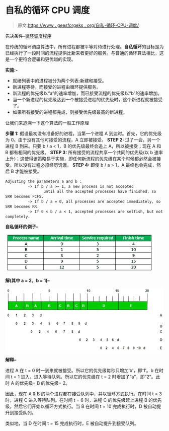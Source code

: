 # 自私的循环 CPU 调度

> 原文:[https://www . geesforgeks . org/自私-循环-CPU-调度/](https://www.geeksforgeeks.org/selfish-round-robin-cpu-scheduling/)

先决条件–[循环调度程序](https://www.geeksforgeeks.org/program-round-robin-scheduling-set-1/)

在传统的循环调度算法中，所有进程都被平等对待进行处理。**自私循环**的目标是为已经执行了一段时间的流程提供比新来者更好的服务。与普通的循环算法相比，这是一个更符合逻辑和更优越的实现。

**实施:-**

*   就绪列表中的进程被分为两个列表:新建和接受。
*   新进程等待，而接受的进程由循环提供服务。
*   新流程的优先级以“a”的速率增加，而已接受流程的优先级以“b”的速率增加。
*   当一个新进程的优先级达到一个被接受进程的优先级时，这个新进程就被接受了。
*   如果所有接受的进程都完成，则接受优先级最高的新进程。

让我们来追溯一下这个算法的一般工作原理

**步骤 1:** 假设最初没有准备好的进程，当第一个进程 A 到达时。首先，它的优先级为 0。由于没有其他可接受的流程，A 立即被接受。
**STEP 2:** 过了一会，另一个进程 B 到来。只要 b / a < 1，B 的优先级最终会追上 A，所以被接受；现在 A 和 B 都有相同的优先级。
**STEP 3:** 所有接受的流程共享一个共同的优先级(以 b 速率上升)；这使得该策略易于实施，即任何新流程的优先级在某个时候都必然会被接受。所以没有过程必须经历饥饿。
**STEP 4:** 即使 b / a > 1，A 最终也会完成，然后 B 才能被接受。

```
Adjusting the parameters a and b : 
          -> If b / a >= 1, a new process is not accepted 
                 until all the accepted processes have finished, so SRR becomes FCFS. 
          -> If b / a = 0, all processes are accepted immediately, so SRR becomes RR. 
          -> If 0 < b / a < 1, accepted processes are selfish, but not completely.
```

**自私循环的例子–**

![1](img/1f5e8c0b5413008ed00a2a660d5e1782.png)

**解(其中 a = 2，b = 1)–**

![2](img/41289719db8503e02eec7e229a1e5142.png)

**解释–**

进程 A 在 t = 0 时一到来就被接受。所以它的优先级每秒只增加‘b’，即‘1’。b 在时间 t = 1 进入，进入等待队列。所以它的优先级在 t = 2 时增加了“a”，即“2”。此时 A 的优先级= B 的优先级= 2。

因此，现在 A & B 的两个进程都在接受队列中，并以循环方式执行。在时间 t = 3 时，进程 C 进入等待队列。在时间 t = 6 时，进程 C 的优先级赶上进程 B 的优先级，然后它们开始以循环方式执行。当 B 在时间 t = 10 完成执行时，D 被自动提升到接受队列。

类似地，当 D 在时间 t = 15 完成执行时，E 被自动提升到接受队列。